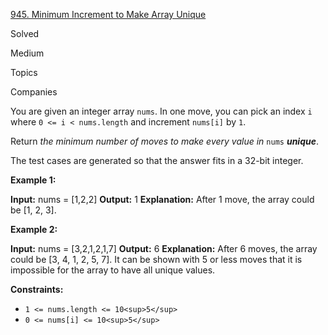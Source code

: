 [945\. Minimum Increment to Make Array Unique](https://leetcode.com/problems/minimum-increment-to-make-array-unique/)

Solved

Medium

Topics

Companies

You are given an integer array `nums`. In one move, you can pick an index `i` where `0 <= i < nums.length` and increment `nums[i]` by `1`.

Return _the minimum number of moves to make every value in_ `nums` _**unique**_.

The test cases are generated so that the answer fits in a 32-bit integer.

**Example 1:**

**Input:** nums = \[1,2,2\]
**Output:** 1
**Explanation:** After 1 move, the array could be \[1, 2, 3\].

**Example 2:**

**Input:** nums = \[3,2,1,2,1,7\]
**Output:** 6
**Explanation:** After 6 moves, the array could be \[3, 4, 1, 2, 5, 7\].
It can be shown with 5 or less moves that it is impossible for the array to have all unique values.

**Constraints:**

- `1 <= nums.length <= 10<sup>5</sup>`
- `0 <= nums[i] <= 10<sup>5</sup>`